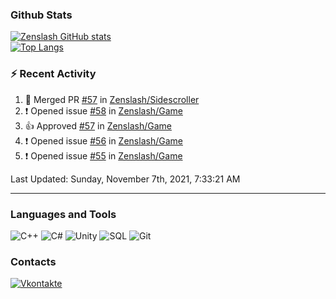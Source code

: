 ### Github Stats
[![Zenslash GitHub stats](https://github-readme-stats.vercel.app/api?username=zenslash&theme=tokyonight&count_private=false&show_icons=true)](https://github.com/zenslash)<br>
[![Top Langs](https://github-readme-stats.vercel.app/api/top-langs/?username=zenslash&theme=tokyonight&hide=html,css,cmake,javascript)](https://github.com/zenslash)

### :zap: Recent Activity

<!--RECENT_ACTIVITY:start-->
1. 🎉 Merged PR [#57](https://github.com/Zenslash/Sidescroller/pull/57) in [Zenslash/Sidescroller](https://github.com/Zenslash/Sidescroller)
2. ❗️ Opened issue [#58](https://github.com/Zenslash/Game/issues/58) in [Zenslash/Game](https://github.com/Zenslash/Game)
3. 👍 Approved [#57](https://github.com/Zenslash/Game/pull/57#pullrequestreview-796260951) in [Zenslash/Game](https://github.com/Zenslash/Game)
4. ❗️ Opened issue [#56](https://github.com/Zenslash/Game/issues/56) in [Zenslash/Game](https://github.com/Zenslash/Game)
5. ❗️ Opened issue [#55](https://github.com/Zenslash/Game/issues/55) in [Zenslash/Game](https://github.com/Zenslash/Game)
<!--RECENT_ACTIVITY:end-->

<!--RECENT_ACTIVITY:last_update-->
Last Updated: Sunday, November 7th, 2021, 7:33:21 AM
<!--RECENT_ACTIVITY:last_update_end-->

---

### Languages and Tools
![C++](https://img.shields.io/badge/-C++-15130A?style=for-the-badge&logo=c&logoColor=458EC6)
![C#](https://img.shields.io/badge/C%23-15130A?style=for-the-badge&logo=c-sharp&logoColor=50D941)
![Unity](https://img.shields.io/badge/Unity-15130A?style=for-the-badge&logo=unity&logoColor=white)
![SQL](https://img.shields.io/badge/MySQL-15130A?style=for-the-badge&logo=mysql&logoColor=DB0F0F)
![Git](https://img.shields.io/badge/Git-15130A?style=for-the-badge&logo=git&logoColor=ED7373)

### Contacts
[![Vkontakte](https://img.shields.io/badge/-Vkontakte-15130A?style=for-the-badge&logo=Vk&logoColor=4F7DB3)](https://vk.com/zenslash)
